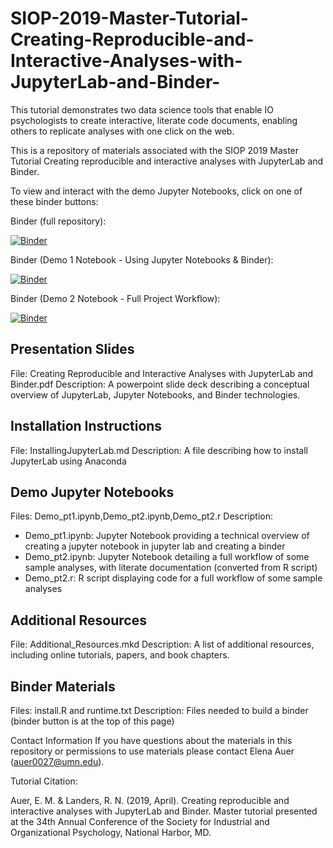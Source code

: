 # SIOP-2019-Master-Tutorial-Creating-Reproducible-and-Interactive-Analyses-with-JupyterLab-and-Binder-
This tutorial demonstrates two data science tools that enable IO psychologists to create interactive, literate code documents, enabling others to replicate analyses with one click on the web. 

This is a repository of materials associated with the SIOP 2019 Master Tutorial Creating reproducible and interactive analyses with JupyterLab and Binder.

To view and interact with the demo Jupyter Notebooks, click on one of these binder buttons:

Binder (full repository):

[![Binder](https://mybinder.org/badge_logo.svg)](https://mybinder.org/v2/gh/eauer22/SIOP-2019-Master-Tutorial-Creating-Reproducible-and-Interactive-Analyses-with-JupyterLab-and-Binder-.git/master?urlpath=lab/)

Binder (Demo 1 Notebook - Using Jupyter Notebooks & Binder):

[![Binder](https://mybinder.org/badge_logo.svg)](https://mybinder.org/v2/gh/eauer22/SIOP-2019-Master-Tutorial-Creating-Reproducible-and-Interactive-Analyses-with-JupyterLab-and-Binder-.git/master?filepath=Demo_pt1.ipynb)

Binder (Demo 2 Notebook - Full Project Workflow):

[![Binder](https://mybinder.org/badge_logo.svg)](https://mybinder.org/v2/gh/eauer22/SIOP-2019-Master-Tutorial-Creating-Reproducible-and-Interactive-Analyses-with-JupyterLab-and-Binder-.git/master?filepath=Demo_pt2.ipynb)


## Presentation Slides
File: Creating Reproducible and Interactive Analyses with JupyterLab and Binder.pdf
Description: A powerpoint slide deck describing a conceptual overview of JupyterLab, Jupyter Notebooks, and Binder technologies.

## Installation Instructions
File: InstallingJupyterLab.md
Description: A file describing how to install JupyterLab using Anaconda

## Demo Jupyter Notebooks
Files: Demo_pt1.ipynb,Demo_pt2.ipynb,Demo_pt2.r
Description: 
* Demo_pt1.ipynb: Jupyter Notebook providing a technical overview of creating a jupyter notebook in jupyter lab and creating a binder
* Demo_pt2.ipynb: Jupyter Notebook detailing a full workflow of some sample analyses, with literate documentation (converted from R script)
* Demo_pt2.r: R script displaying code for a full workflow of some sample analyses

## Additional Resources
File: Additional_Resources.mkd
Description: A list of additional resources, including online tutorials, papers, and book chapters.

## Binder Materials
Files: install.R and runtime.txt
Description: Files needed to build a binder (binder button is at the top of this page)

Contact Information
If you have questions about the materials in this repository or permissions to use materials please contact Elena Auer (auer0027@umn.edu).

Tutorial Citation:

Auer, E. M. & Landers, R. N. (2019, April). Creating reproducible and interactive analyses with JupyterLab and Binder. Master tutorial presented at the 34th Annual Conference of the Society for Industrial and Organizational Psychology, National Harbor, MD. 
